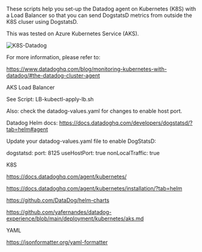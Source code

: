 These scripts help you set-up the Datadog agent on Kubernetes (K8S) with a Load Balancer so that you can send DogstatsD metrics from outside the K8S cluser using DogstatsD.

This was tested on Azure Kubernetes Service (AKS).


![K8S-Datadog](images/K8S-Datadog.png)

For more information, please refer to:

https://www.datadoghq.com/blog/monitoring-kubernetes-with-datadog/#the-datadog-cluster-agent

AKS Load Balancer 

See Script: LB-kubectl-apply-lb.sh

Also: check the datadog-values.yaml for changes to enable host port.

Datadog Helm docs: https://docs.datadoghq.com/developers/dogstatsd/?tab=helm#agent 

Update your datadog-values.yaml file to enable DogStatsD:

 dogstatsd:
    port: 8125
    useHostPort: true
    nonLocalTraffic: true


K8S

https://docs.datadoghq.com/agent/kubernetes/

https://docs.datadoghq.com/agent/kubernetes/installation/?tab=helm

https://github.com/DataDog/helm-charts

https://github.com/yafernandes/datadog-experience/blob/main/deployment/kubernetes/aks.md

YAML

https://jsonformatter.org/yaml-formatter

